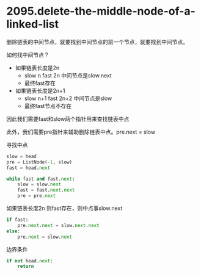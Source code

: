 # 2095.delete-the-middle-node-of-a-linked-list

删除链表的中间节点，就要找到中间节点的前一个节点，就要找到中间节点。

如何找中间节点？
 - 如果链表长度是2n
   - slow n fast 2n 中间节点是slow.next
   - 最终fast存在
 - 如果链表长度是2n+1
   - slow n+1 fast 2n+2 中间节点是slow
   - 最终fast节点不存在

因此我们需要fast和slow两个指针用来查找链表中点

此外，我们需要pre指针来辅助删除链表中点。pre.next = slow

寻找中点
```python
slow = head
pre = ListNode(-1, slow)
fast = head.next

while fast and fast.next:
    slow = slow.next
    fast = fast.next.next
    pre = pre.next
```

如果链表长度2n 则fast存在，则中点事slow.next
```python
if fast:
    pre.next.next = slow.next.next
else:
    pre.next = slow.next
```


边界条件
```python
if not head.next:
    return
```
